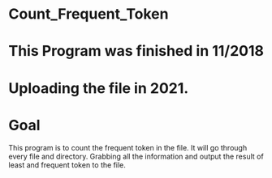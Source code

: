 # Count_Frequent_Token

# This Program was finished in 11/2018
# Uploading the file in 2021.

# Goal
This program is to count the frequent token in the file. It will go through every file and directory. Grabbing all the information and output the result of least and frequent token to the file.
